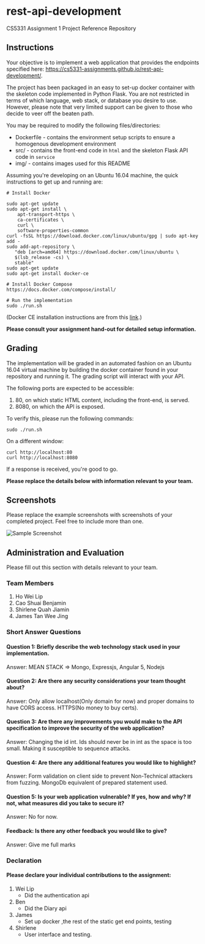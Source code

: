 # rest-api-development

CS5331 Assignment 1 Project Reference Repository

## Instructions

Your objective is to implement a web application that provides the endpoints
specified here: https://cs5331-assignments.github.io/rest-api-development/.

The project has been packaged in an easy to set-up docker container with the
skeleton code implemented in Python Flask. You are not restricted in terms of
which language, web stack, or database you desire to use. However, please note
that very limited support can be given to those who decide to veer off the
beaten path.

You may be required to modify the following files/directories:

- Dockerfile - contains the environment setup scripts to ensure a homogenous
  development environment
- src/ - contains the front-end code in `html` and the skeleton Flask API code
  in `service`
- img/ - contains images used for this README

Assuming you're developing on an Ubuntu 16.04 machine, the quick instructions
to get up and running are:

```
# Install Docker

sudo apt-get update
sudo apt-get install \
    apt-transport-https \
    ca-certificates \
    curl \
    software-properties-common
curl -fsSL https://download.docker.com/linux/ubuntu/gpg | sudo apt-key add -
sudo add-apt-repository \
   "deb [arch=amd64] https://download.docker.com/linux/ubuntu \
   $(lsb_release -cs) \
   stable"
sudo apt-get update
sudo apt-get install docker-ce

# Install Docker Compose
https://docs.docker.com/compose/install/

# Run the implementation
sudo ./run.sh
```

(Docker CE installation instructions are from this
[link](https://docs.docker.com/install/linux/docker-ce/ubuntu/#install-using-the-repository).)

**Please consult your assignment hand-out for detailed setup information.**

## Grading

The implementation will be graded in an automated fashion on an Ubuntu 16.04
virtual machine by building the docker container found in your repository and
running it. The grading script will interact with your API.

The following ports are expected to be accessible:

1. 80, on which static HTML content, including the front-end, is served.
2. 8080, on which the API is exposed.

To verify this, please run the following commands:

```
sudo ./run.sh
```

On a different window:

```
curl http://localhost:80
curl http://localhost:8080
```

If a response is received, you're good to go.

**Please replace the details below with information relevant to your team.**

## Screenshots

Please replace the example screenshots with screenshots of your completed
project. Feel free to include more than one.

![Sample Screenshot](./img/samplescreenshot.png)

## Administration and Evaluation

Please fill out this section with details relevant to your team.

### Team Members

1. Ho Wei Lip
2. Cao Shuai Benjamin
3. Shirlene Quah Jiamin
4. James Tan Wee Jing

### Short Answer Questions

#### Question 1: Briefly describe the web technology stack used in your implementation.
Answer: MEAN STACK => Mongo, Expressjs, Angular 5, Nodejs

#### Question 2: Are there any security considerations your team thought about?

Answer: Only allow localhost(Only domain for now) and proper domains to have CORS access.
HTTPS(No money to buy certs). 

#### Question 3: Are there any improvements you would make to the API specification to improve the security of the web application?

Answer: Changing the id int. Ids should never be in int as the space is too small. Making it
susceptible to sequence attacks.

#### Question 4: Are there any additional features you would like to highlight?

Answer: Form validation on client side to prevent Non-Technical attackers from fuzzing. 
MongoDb equivalent of prepared statement used.


#### Question 5: Is your web application vulnerable? If yes, how and why? If not, what measures did you take to secure it?

Answer: No for now. 

#### Feedback: Is there any other feedback you would like to give?

Answer: Give me full marks

### Declaration

#### Please declare your individual contributions to the assignment:

1. Wei Lip
    - Did the authentication api
2. Ben
    - Did the Diary api
3. James
    - Set up docker ,the rest of the static get end points, testing
4. Shirlene
    - User interface and testing.

